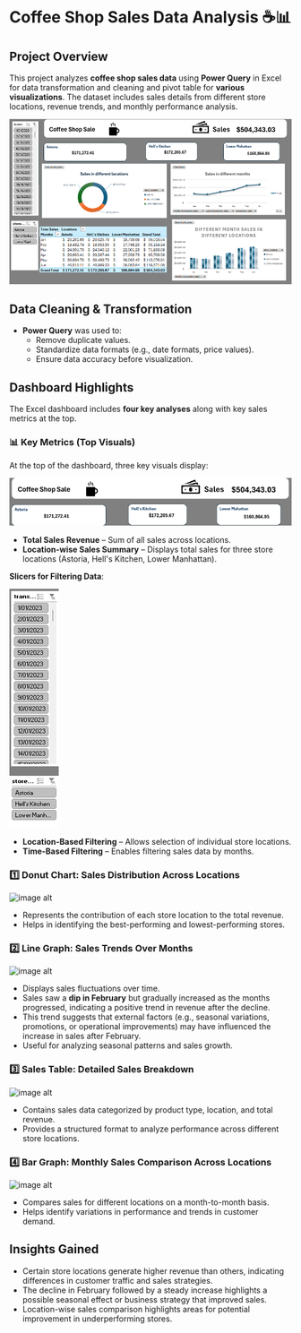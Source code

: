 # Coffee Shop Sales Data Analysis ☕📊

## Project Overview

This project analyzes **coffee shop sales data** using **Power Query** in Excel for data transformation and cleaning and pivot table for **various visualizations**. The dataset includes sales details from different store locations, revenue trends, and monthly performance analysis.

![image alt](https://github.com/bbudha77/Coffee-Sales-Dashboard/blob/1be31bf0a007d40b77752c240581b7dc1399a6ef/Screenshot%202025-03-04%20084637.png)

## Data Cleaning & Transformation

- **Power Query** was used to:
  - Remove duplicate values.
  - Standardize data formats (e.g., date formats, price values).
  - Ensure data accuracy before visualization.

## Dashboard Highlights

The Excel dashboard includes **four key analyses** along with key sales metrics at the top.

### 📊 Key Metrics (Top Visuals)

At the top of the dashboard, three key visuals display:

![image alt](https://github.com/bbudha77/Coffee-Sales-Dashboard/blob/6498bf8f18ccec8f027fb03ed8fc3a415ab166b9/Screenshot%202025-03-04%20084704.png)

- **Total Sales Revenue** – Sum of all sales across locations.
- **Location-wise Sales Summary** – Displays total sales for three store locations (Astoria, Hell's Kitchen, Lower Manhattan).

**Slicers for Filtering Data**:

![image alt](https://github.com/bbudha77/Coffee-Sales-Dashboard/blob/0cf392f8764307bbd04f7f5c0b9f0a3664f21785/Screenshot%202025-03-04%20084718.png)

- **Location-Based Filtering** – Allows selection of individual store locations.
- **Time-Based Filtering** – Enables filtering sales data by months.

### 1️⃣ Donut Chart: Sales Distribution Across Locations

![image alt]()

- Represents the contribution of each store location to the total revenue.
- Helps in identifying the best-performing and lowest-performing stores.

### 2️⃣ Line Graph: Sales Trends Over Months

![image alt]()

- Displays sales fluctuations over time.
- Sales saw a **dip in February** but gradually increased as the months progressed, indicating a positive trend in revenue after the decline.
- This trend suggests that external factors (e.g., seasonal variations, promotions, or operational improvements) may have influenced the increase in sales after February.
- Useful for analyzing seasonal patterns and sales growth.

### 3️⃣ Sales Table: Detailed Sales Breakdown

![image alt]()

- Contains sales data categorized by product type, location, and total revenue.
- Provides a structured format to analyze performance across different store locations.

### 4️⃣ Bar Graph: Monthly Sales Comparison Across Locations

![image alt]()

- Compares sales for different locations on a month-to-month basis.
- Helps identify variations in performance and trends in customer demand.

## Insights Gained

- Certain store locations generate higher revenue than others, indicating differences in customer traffic and sales strategies.
- The decline in February followed by a steady increase highlights a possible seasonal effect or business strategy that improved sales.
- Location-wise sales comparison highlights areas for potential improvement in underperforming stores.

